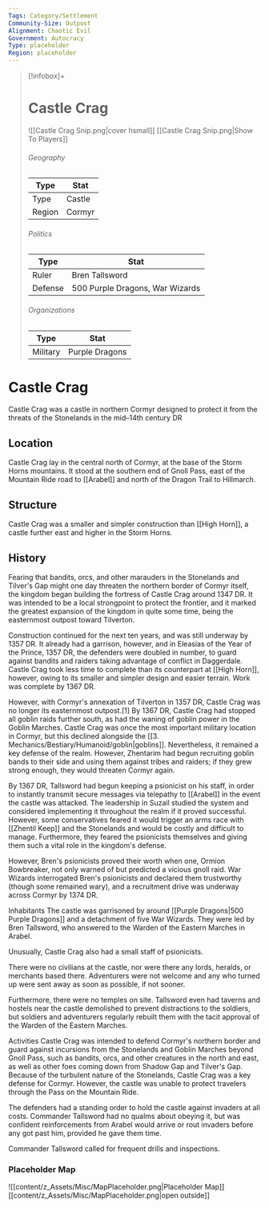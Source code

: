 ```yaml
---
Tags: Category/Settlement
Community-Size: Outpost
Alignment: Chaotic Evil
Government: Autocracy
Type: placeholder
Region: placeholder
---
```


> [!infobox]+
> # Castle Crag
> ![[Castle Crag Snip.png|cover hsmall]]
> [[Castle Crag Snip.png|Show To Players]]
> ###### Geography
> Type |  Stat |
> ---|---|
> Type | Castle |
> Region | Cormyr |
> ###### Politics
> Type |  Stat |
> ---|---|
> Ruler | Bren Tallsword |
> Defense | 500 Purple Dragons, War Wizards |
> ###### Organizations
> Type |  Stat |
> ---|---|
> Military | Purple Dragons |


# Castle Crag
Castle Crag was a castle in northern Cormyr designed to protect it from the threats of the Stonelands in the mid–14th century DR

## Location
Castle Crag lay in the central north of Cormyr, at the base of the Storm Horns mountains. It stood at the southern end of Gnoll Pass, east of the Mountain Ride road to [[Arabel]] and north of the Dragon Trail to Hillmarch.

## Structure
Castle Crag was a smaller and simpler construction than [[High Horn]], a castle further east and higher in the Storm Horns.

## History
Fearing that bandits, orcs, and other marauders in the Stonelands and Tilver's Gap might one day threaten the northern border of Cormyr itself, the kingdom began building the fortress of Castle Crag around 1347 DR. It was intended to be a local strongpoint to protect the frontier, and it marked the greatest expansion of the kingdom in quite some time, being the easternmost outpost toward Tilverton.

Construction continued for the next ten years, and was still underway by 1357 DR. It already had a garrison, however, and in Eleasias of the Year of the Prince, 1357 DR, the defenders were doubled in number, to guard against bandits and raiders taking advantage of conflict in Daggerdale. Castle Crag took less time to complete than its counterpart at [[High Horn]], however, owing to its smaller and simpler design and easier terrain. Work was complete by 1367 DR.

However, with Cormyr's annexation of Tilverton in 1357 DR, Castle Crag was no longer its easternmost outpost.[1] By 1367 DR, Castle Crag had stopped all goblin raids further south, as had the waning of goblin power in the Goblin Marches. Castle Crag was once the most important military location in Cormyr, but this declined alongside the [[3. Mechanics/Bestiary/Humanoid/goblin|goblins]]. Nevertheless, it remained a key defense of the realm. However, Zhentarim had begun recruiting goblin bands to their side and using them against tribes and raiders; if they grew strong enough, they would threaten Cormyr again.

By 1367 DR, Tallsword had begun keeping a psionicist on his staff, in order to instantly transmit secure messages via telepathy to [[Arabel]] in the event the castle was attacked. The leadership in Suzail studied the system and considered implementing it throughout the realm if it proved successful. However, some conservatives feared it would trigger an arms race with [[Zhentil Keep]] and the Stonelands and would be costly and difficult to manage. Furthermore, they feared the psionicists themselves and giving them such a vital role in the kingdom's defense.

However, Bren's psionicists proved their worth when one, Ormion Bowbreaker, not only warned of but predicted a vicious gnoll raid. War Wizards interrogated Bren's psionicists and declared them trustworthy (though some remained wary), and a recruitment drive was underway across Cormyr by 1374 DR.

Inhabitants
The castle was garrisoned by around [[Purple Dragons|500 Purple Dragons]] and a detachment of five War Wizards. They were led by Bren Tallsword, who answered to the Warden of the Eastern Marches in Arabel.

Unusually, Castle Crag also had a small staff of psionicists.

There were no civilians at the castle, nor were there any lords, heralds, or merchants based there. Adventurers were not welcome and any who turned up were sent away as soon as possible, if not sooner.

Furthermore, there were no temples on site. Tallsword even had taverns and hostels near the castle demolished to prevent distractions to the soldiers, but soldiers and adventurers regularly rebuilt them with the tacit approval of the Warden of the Eastern Marches.

Activities
Castle Crag was intended to defend Cormyr's northern border and guard against incursions from the Stonelands and Goblin Marches beyond Gnoll Pass, such as bandits, orcs, and other creatures in the north and east, as well as other foes coming down from Shadow Gap and Tilver's Gap. Because of the turbulent nature of the Stonelands, Castle Crag was a key defense for Cormyr. However, the castle was unable to protect travelers through the Pass on the Mountain Ride.

The defenders had a standing order to hold the castle against invaders at all costs. Commander Tallsword had no qualms about obeying it, but was confident reinforcements from Arabel would arrive or rout invaders before any got past him, provided he gave them time.

Commander Tallsword called for frequent drills and inspections.
### Placeholder Map
![[content/z_Assets/Misc/MapPlaceholder.png|Placeholder Map]]
[[content/z_Assets/Misc/MapPlaceholder.png|open outside]]